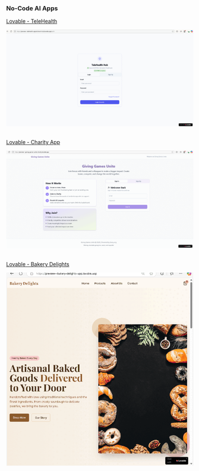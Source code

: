 
 ### No-Code AI Apps
 
<a href="https://github.com/spusgh/SaaS_Apps/tree/main/NoCodeAIApps/Lovable/TeleHealth">Lovable - TeleHealth</a>

![image](https://github.com/spusgh/SaaS_Apps/blob/main/NoCodeAIApps/Lovable/TeleHealth/Lovable%20-%20TeleHealth.gif)

<br/>
<a href="https://github.com/spusgh/SaaS_Apps/tree/main/NoCodeAIApps/Lovable/Charity">Lovable - Charity App</a>

![image](https://github.com/spusgh/SaaS_Apps/blob/main/NoCodeAIApps/Lovable/Charity/Lovable%20-%20CharityApp.gif)

<br/>
<a href="https://github.com/spusgh/SaaS_Apps/tree/main/NoCodeAIApps/Lovable/BakeryDelights">Lovable - Bakery Delights</a>

![image](https://github.com/spusgh/SaaS_Apps/blob/main/NoCodeAIApps/Lovable/BakeryDelights/BakeryDelights.gif)


</details>